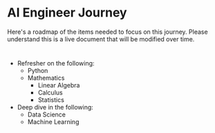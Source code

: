 # AI Engineer Journey

Here's a roadmap of the items needed to focus on this journey. Please understand this is a live document that will be modified over time. 

#
* Refresher on the following:
  - Python
  - Mathematics
    - Linear Algebra
    - Calculus
    - Statistics
* Deep dive in the following:
  - Data Science
  - Machine Learning
       

  
